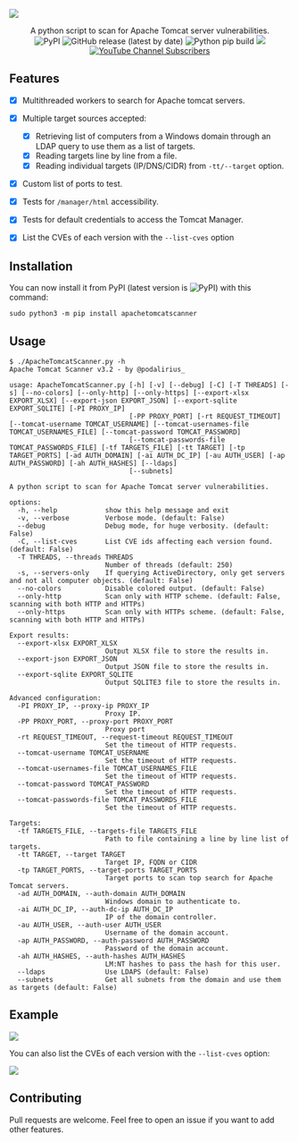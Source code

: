 ![](./.github/banner.png)

<p align="center">
  A python script to scan for Apache Tomcat server vulnerabilities.
  <br>
  <img alt="PyPI" src="https://img.shields.io/pypi/v/apachetomcatscanner">
  <img alt="GitHub release (latest by date)" src="https://img.shields.io/github/v/release/p0dalirius/ApacheTomcatScanner">
  <img alt="Python pip build" src="https://github.com/p0dalirius/ApacheTomcatScanner/actions/workflows/python-pip-build.yml/badge.svg">
  <a href="https://twitter.com/intent/follow?screen_name=podalirius_" title="Follow"><img src="https://img.shields.io/twitter/follow/podalirius_?label=Podalirius&style=social"></a>
  <a href="https://www.youtube.com/c/Podalirius_?sub_confirmation=1" title="Subscribe"><img alt="YouTube Channel Subscribers" src="https://img.shields.io/youtube/channel/subscribers/UCF_x5O7CSfr82AfNVTKOv_A?style=social"></a>
  <br>
</p>

## Features

 - [x] Multithreaded workers to search for Apache tomcat servers.
 - [x] Multiple target sources accepted:
    + [x] Retrieving list of computers from a Windows domain through an LDAP query to use them as a list of targets.
    + [x] Reading targets line by line from a file.
    + [x] Reading individual targets (IP/DNS/CIDR) from `-tt/--target` option. 
 - [x] Custom list of ports to test.
 - [x] Tests for `/manager/html` accessibility.
 - [x] Tests for default credentials to access the Tomcat Manager.
 - [x] List the CVEs of each version with the `--list-cves` option


## Installation

You can now install it from PyPI (latest version is <img alt="PyPI" src="https://img.shields.io/pypi/v/apachetomcatscanner">) with this command:

```
sudo python3 -m pip install apachetomcatscanner
```

## Usage

```
$ ./ApacheTomcatScanner.py -h
Apache Tomcat Scanner v3.2 - by @podalirius_

usage: ApacheTomcatScanner.py [-h] [-v] [--debug] [-C] [-T THREADS] [-s] [--no-colors] [--only-http] [--only-https] [--export-xlsx EXPORT_XLSX] [--export-json EXPORT_JSON] [--export-sqlite EXPORT_SQLITE] [-PI PROXY_IP]
                              [-PP PROXY_PORT] [-rt REQUEST_TIMEOUT] [--tomcat-username TOMCAT_USERNAME] [--tomcat-usernames-file TOMCAT_USERNAMES_FILE] [--tomcat-password TOMCAT_PASSWORD]
                              [--tomcat-passwords-file TOMCAT_PASSWORDS_FILE] [-tf TARGETS_FILE] [-tt TARGET] [-tp TARGET_PORTS] [-ad AUTH_DOMAIN] [-ai AUTH_DC_IP] [-au AUTH_USER] [-ap AUTH_PASSWORD] [-ah AUTH_HASHES] [--ldaps]
                              [--subnets]

A python script to scan for Apache Tomcat server vulnerabilities.

options:
  -h, --help            show this help message and exit
  -v, --verbose         Verbose mode. (default: False)
  --debug               Debug mode, for huge verbosity. (default: False)
  -C, --list-cves       List CVE ids affecting each version found. (default: False)
  -T THREADS, --threads THREADS
                        Number of threads (default: 250)
  -s, --servers-only    If querying ActiveDirectory, only get servers and not all computer objects. (default: False)
  --no-colors           Disable colored output. (default: False)
  --only-http           Scan only with HTTP scheme. (default: False, scanning with both HTTP and HTTPs)
  --only-https          Scan only with HTTPs scheme. (default: False, scanning with both HTTP and HTTPs)

Export results:
  --export-xlsx EXPORT_XLSX
                        Output XLSX file to store the results in.
  --export-json EXPORT_JSON
                        Output JSON file to store the results in.
  --export-sqlite EXPORT_SQLITE
                        Output SQLITE3 file to store the results in.

Advanced configuration:
  -PI PROXY_IP, --proxy-ip PROXY_IP
                        Proxy IP.
  -PP PROXY_PORT, --proxy-port PROXY_PORT
                        Proxy port
  -rt REQUEST_TIMEOUT, --request-timeout REQUEST_TIMEOUT
                        Set the timeout of HTTP requests.
  --tomcat-username TOMCAT_USERNAME
                        Set the timeout of HTTP requests.
  --tomcat-usernames-file TOMCAT_USERNAMES_FILE
                        Set the timeout of HTTP requests.
  --tomcat-password TOMCAT_PASSWORD
                        Set the timeout of HTTP requests.
  --tomcat-passwords-file TOMCAT_PASSWORDS_FILE
                        Set the timeout of HTTP requests.

Targets:
  -tf TARGETS_FILE, --targets-file TARGETS_FILE
                        Path to file containing a line by line list of targets.
  -tt TARGET, --target TARGET
                        Target IP, FQDN or CIDR
  -tp TARGET_PORTS, --target-ports TARGET_PORTS
                        Target ports to scan top search for Apache Tomcat servers.
  -ad AUTH_DOMAIN, --auth-domain AUTH_DOMAIN
                        Windows domain to authenticate to.
  -ai AUTH_DC_IP, --auth-dc-ip AUTH_DC_IP
                        IP of the domain controller.
  -au AUTH_USER, --auth-user AUTH_USER
                        Username of the domain account.
  -ap AUTH_PASSWORD, --auth-password AUTH_PASSWORD
                        Password of the domain account.
  -ah AUTH_HASHES, --auth-hashes AUTH_HASHES
                        LM:NT hashes to pass the hash for this user.
  --ldaps               Use LDAPS (default: False)
  --subnets             Get all subnets from the domain and use them as targets (default: False)
```

## Example

![](./.github/example.png)

You can also list the CVEs of each version with the `--list-cves` option:

![](./.github/example_list_cves.png)

## Contributing

Pull requests are welcome. Feel free to open an issue if you want to add other features.
